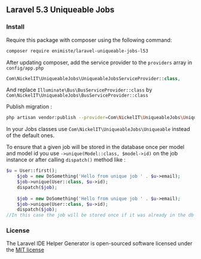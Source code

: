 ## Laravel 5.3 Uniqueable Jobs

### Install

Require this package with composer using the following command:

```bash
composer require enimiste/laravel-uniqueable-jobs-l53
```

After updating composer, add the service provider to the `providers` array in `config/app.php`

```php
Com\NickelIT\UniqueableJobs\UniqueableJobsServiceProvider::class,
```

And replace `Illuminate\Bus\BusServiceProvider::class` by `Com\NickelIT\UniqueableJobs\BusServiceProvider::class`

Publish migration : 
```bash
php artisan vendor:publish --provider=Com\NickelIT\UniqueableJobs\UniqueableJobsServiceProvider
```

In your Jobs classes use  `Com\NickelIT\UniqueableJobs\Uniqueable` instead of the default ones.

To ensure that a given job will be stored in the database once per model and model id you use `->unique(Model::class, $model->id)` on the job instance or after calling `dispatch()` method like :
```php
$u = User::first();
    $job = new DoSomething('Hello from unique job ' . $u->email);
    $job->unique(User::class, $u->id);
    dispatch($job);
    
    $job = new DoSomething('Hello from unique job ' . $u->email);
    $job->unique(User::class, $u->id);
    dispatch($job);
//In this case the job will be stored once if it was already in the db
```

### License

The Laravel IDE Helper Generator is open-sourced software licensed under the [MIT license](http://opensource.org/licenses/MIT)

[link-packagist]: https://packagist.org/packages/enimiste/laravel-uniqueable-jobs-l53
[link-author]: https://github.com/enimiste
[link-contributors]: ../../contributors
